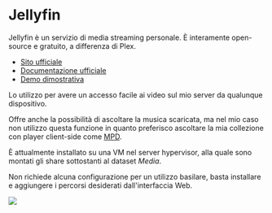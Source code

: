 # Jellyfin

Jellyfin è un servizio di media streaming personale. È interamente open-source e gratuito, a differenza di Plex.

- [Sito ufficiale](https://jellyfin.org/)
- [Documentazione ufficiale](https://jellyfin.org/docs/)
- [Demo dimostrativa](https://demo.jellyfin.org/stable/web/)

Lo utilizzo per avere un accesso facile ai video sul mio server da qualunque dispositivo.

Offre anche la possibilità di ascoltare la musica scaricata, ma nel mio caso non utilizzo questa funzione in quanto preferisco ascoltare la mia collezione con player client-side come [MPD](https://www.musicpd.org/).

È attualmente installato su una VM nel server hypervisor, alla quale sono montati gli share sottostanti al dataset *Media*.

Non richiede alcuna configurazione per un utilizzo basilare, basta installare e aggiungere i percorsi desiderati dall'interfaccia Web.

![](../jelly.gif)
